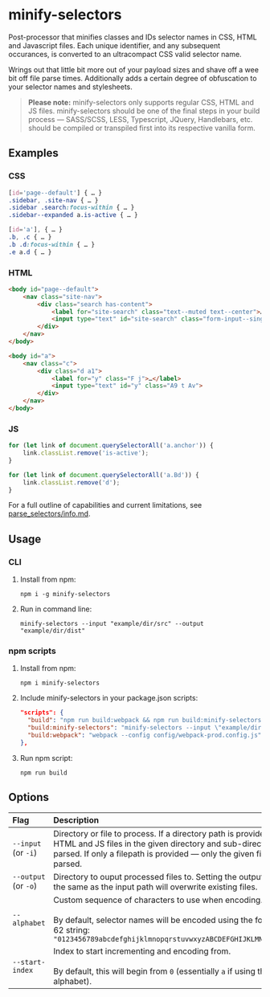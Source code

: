 # minify-selectors

Post-processor that minifies classes and IDs selector names in CSS, HTML and Javascript files. Each unique identifier, and any subsequent occurances, is converted to an ultracompact CSS valid selector name.

Wrings out that little bit more out of your payload sizes and shave off a wee bit off file parse times. Additionally adds a certain degree of obfuscation to your selector names and stylesheets.

> **Please note:**
minify-selectors only supports regular CSS, HTML and JS files. minify-selectors should be one of the final steps in your build process — SASS/SCSS, LESS, Typescript, JQuery, Handlebars, etc. should be compiled or transpiled first into its respective vanilla form.


## Examples

### CSS
```css
[id='page--default'] { … }
.sidebar, .site-nav { … }
.sidebar .search:focus-within { … }
.sidebar--expanded a.is-active { … }
```

```css
[id='a'], { … }
.b, .c { … }
.b .d:focus-within { … }
.e a.d { … }
```

### HTML
```html
<body id="page--default">
    <nav class="site-nav">
        <div class="search has-content">
            <label for="site-search" class="text--muted text--center">…</label>
            <input type="text" id="site-search" class="form-input--single form-input--lg border--thick">
        </div>
    </nav>
</body>
```

```html
<body id="a">
    <nav class="c">
        <div class="d a1">
            <label for="y" class="F j">…</label>
            <input type="text" id="y" class="A9 t Av">
        </div>
    </nav>
</body>
```

### JS
```js
for (let link of document.querySelectorAll('a.anchor')) {
    link.classList.remove('is-active');
}
```

```js
for (let link of document.querySelectorAll('a.Bd')) {
    link.classList.remove('d');
}
```

For a full outline of capabilities and current limitations, see [parse_selectors/info.md](crates/parse_selectors/info.md).


## Usage

### CLI

1. Install from npm:
	```shell
	npm i -g minify-selectors
	```

2. Run in command line:
	```shell
	minify-selectors --input "example/dir/src" --output "example/dir/dist"
	```

### npm scripts

1. Install from npm:
	```shell
	npm i minify-selectors
	```

2. Include minify-selectors in your package.json scripts:
	```json
	"scripts": {
	  "build": "npm run build:webpack && npm run build:minify-selectors",
	  "build:minify-selectors": "minify-selectors --input \"example/dir/src/\" --output \"example/dir/dist/\"",
	  "build:webpack": "webpack --config config/webpack-prod.config.js"
	},
	```

2. Run npm script:
	```shell
	npm run build
	```


## Options

| Flag  | Description  |
|:------|:-------------|
| `--input` (or&nbsp;`-i`) | Directory or file to process. If a directory path is provided — any CSS, HTML and JS files in the given directory and sub-directories will be parsed. If only a filepath is provided — only the given file will be parsed. |
| `--output` (or&nbsp;`-o`) | Directory to ouput processed files to. Setting the output path to be the same as the input path will overwrite existing files. |
| `--alphabet` | Custom sequence of characters to use when encoding. <br><br>By default, selector names will be encoded using the following base 62 string: `"0123456789abcdefghijklmnopqrstuvwxyzABCDEFGHIJKLMNOPQRSTUVWXYZ"` |
| `--start-index` | Index to start incrementing and encoding from. <br><br>By default, this will begin from `0` (essentially `a` if using the default alphabet). |

